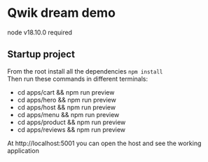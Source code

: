 # Qwik dream demo

node v18.10.0 required

## Startup project

From the root install all the dependencies `npm install`
<br>
Then run these commands in different terminals:

- cd apps/cart && npm run preview
- cd apps/hero && npm run preview
- cd apps/host && npm run preview
- cd apps/menu && npm run preview
- cd apps/product && npm run preview
- cd apps/reviews && npm run preview

At http://localhost:5001 you can open the host and see the working application

